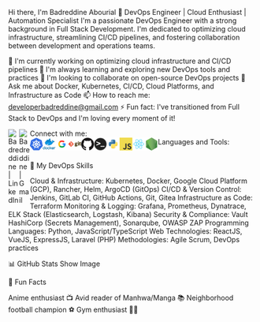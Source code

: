 Hi there, I'm Badreddine Abourial 👋
DevOps Engineer | Cloud Enthusiast | Automation Specialist
I'm a passionate DevOps Engineer with a strong background in Full Stack Development. I'm dedicated to optimizing cloud infrastructure, streamlining CI/CD pipelines, and fostering collaboration between development and operations teams.

🔭 I'm currently working on optimizing cloud infrastructure and CI/CD pipelines
🌱 I'm always learning and exploring new DevOps tools and practices
👯 I'm looking to collaborate on open-source DevOps projects
💬 Ask me about Docker, Kubernetes, CI/CD, Cloud Platforms, and Infrastructure as Code
📫 How to reach me: developerbadreddine@gmail.com
⚡ Fun fact: I've transitioned from Full Stack to DevOps and I'm loving every moment of it!

Connect with me:
<img align="left" alt="Badreddine | LinkedIn" width="22px" src="https://cdn.jsdelivr.net/npm/simple-icons@v3/icons/linkedin.svg" />
<img align="left" alt="Badreddine | Gmail" width="22px" src="https://cdn.jsdelivr.net/npm/simple-icons@v3/icons/gmail.svg" />
<br />
Languages and Tools:
<img align="left" alt="Kubernetes" width="26px" src="https://raw.githubusercontent.com/github/explore/80688e429a7d4ef2fca1e82350fe8e3517d3494d/topics/kubernetes/kubernetes.png" />
<img align="left" alt="Docker" width="26px" src="https://raw.githubusercontent.com/github/explore/80688e429a7d4ef2fca1e82350fe8e3517d3494d/topics/docker/docker.png" />
<img align="left" alt="Google Cloud" width="26px" src="https://raw.githubusercontent.com/github/explore/80688e429a7d4ef2fca1e82350fe8e3517d3494d/topics/google/google.png" />
<img align="left" alt="Git" width="26px" src="https://raw.githubusercontent.com/github/explore/80688e429a7d4ef2fca1e82350fe8e3517d3494d/topics/git/git.png" />
<img align="left" alt="GitHub" width="26px" src="https://raw.githubusercontent.com/github/explore/78df643247d429f6cc873026c0622819ad797942/topics/github/github.png" />
<img align="left" alt="Terminal" width="26px" src="https://raw.githubusercontent.com/github/explore/80688e429a7d4ef2fca1e82350fe8e3517d3494d/topics/terminal/terminal.png" />
<img align="left" alt="Python" width="26px" src="https://raw.githubusercontent.com/github/explore/80688e429a7d4ef2fca1e82350fe8e3517d3494d/topics/python/python.png" />
<img align="left" alt="JavaScript" width="26px" src="https://raw.githubusercontent.com/github/explore/80688e429a7d4ef2fca1e82350fe8e3517d3494d/topics/javascript/javascript.png" />
<img align="left" alt="React" width="26px" src="https://raw.githubusercontent.com/github/explore/80688e429a7d4ef2fca1e82350fe8e3517d3494d/topics/react/react.png" />
<img align="left" alt="Node.js" width="26px" src="https://raw.githubusercontent.com/github/explore/80688e429a7d4ef2fca1e82350fe8e3517d3494d/topics/nodejs/nodejs.png" />
<br />
<br />

🚀 My DevOps Skills

Cloud & Infrastructure: Kubernetes, Docker, Google Cloud Platform (GCP), Rancher, Helm, ArgoCD (GitOps)
CI/CD & Version Control: Jenkins, GitLab CI, GitHub Actions, Git, Gitea
Infrastructure as Code: Terraform
Monitoring & Logging: Grafana, Prometheus, Dynatrace, ELK Stack (Elasticsearch, Logstash, Kibana)
Security & Compliance: Vault HashiCorp (Secrets Management), Sonarqube, OWASP ZAP
Programming Languages: Python, JavaScript/TypeScript
Web Technologies: ReactJS, VueJS, ExpressJS, Laravel (PHP)
Methodologies: Agile Scrum, DevOps practices


📊 GitHub Stats
Show Image



🎉 Fun Facts

Anime enthusiast 📺
Avid reader of Manhwa/Manga 📚
Neighborhood football champion ⚽
Gym enthusiast 🏋️‍♂️
